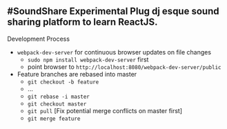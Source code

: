 #SoundShare
Experimental Plug dj esque sound sharing platform to learn ReactJS.
-----------------
Development Process

* ``webpack-dev-server`` for continuous browser updates on file changes
    - ``sudo npm install webpack-dev-server`` first
    - point browser to ``http://localhost:8080/webpack-dev-server/public``
* Feature branches are rebased into master
    - ``git checkout -b feature``
    - ...
    - ``git rebase -i master``
    - ``git checkout master``
    - ``git pull`` [Fix potential merge conflicts on master first]
    - ``git merge feature``
